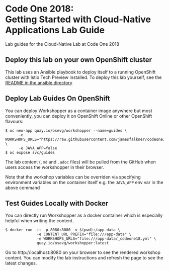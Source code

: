 # Code One 2018: <br/>Getting Started with Cloud-Native Applications Lab Guide

Lab guides for the Cloud-Native Lab at Code One 2018

## Deploy this lab on your own OpenShift cluster

This lab uses an Ansible playbook to deploy itself to a running OpenShift cluster with Istio Tech Preview installed. To deploy this lab yourself, see the [README in the ansible directory](ansible/README.md)

## Deploy Lab Guides On OpenShift

You can deploy Workshopper as a container image anywhere but most conveniently, you can deploy it on OpenShift Online or other OpenShift flavours:

```
$ oc new-app quay.io/osevg/workshopper --name=guides \
      -e WORKSHOPS_URLS="https://raw.githubusercontent.com/jamesfalkner/codeone18/master/_codeone18.yml" \
      -e JAVA_APP=false 
$ oc expose svc/guides
```

The lab content (`.md` and `.adoc` files) will be pulled from the GitHub when users access the workshopper in 
their browser.

Note that the workshop variables can be overriden via specifying environment variables on the container itself e.g. the `JAVA_APP` env var in the above command

## Test Guides Locally with Docker

You can directly run Workshopper as a docker container which is especially helpful when writing the content.
```
$ docker run -it -p 8080:8080 -v $(pwd):/app-data \
              -e CONTENT_URL_PREFIX="file:///app-data" \
              -e WORKSHOPS_URLS="file:///app-data/_codeone18.yml" \
              quay.io/osevg/workshopper:latest 
```

Go to http://localhost:8080 on your browser to see the rendered workshop content. You can modify the lab instructions 
and refresh the page to see the latest changes.

